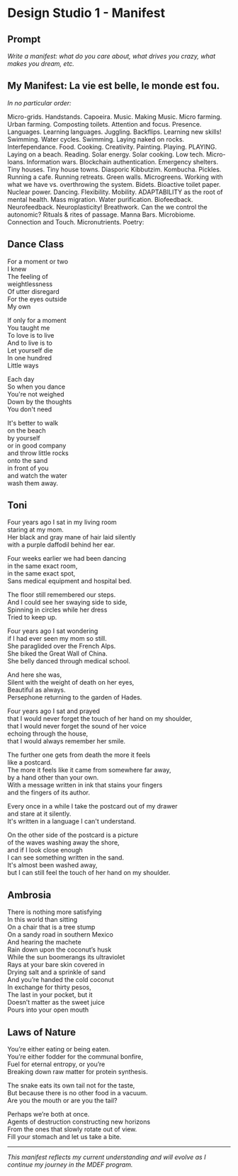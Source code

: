 # Design Studio 1 - Manifest

## Prompt

*Write a manifest: what do you care about, what drives you crazy, what makes you dream, etc.*

## My Manifest: La vie est belle, le monde est fou. 

*In no particular order:*

Micro-grids. Handstands. Capoeira. Music. Making Music. Micro farming. Urban farming. Composting toilets. Attention and focus. Presence. Languages. Learning languages. Juggling. Backflips. Learning new skills! Swimming. Water cycles. Swimming. Laying naked on rocks. Interfependance. Food. Cooking. Creativity. Painting. Playing. PLAYING. Laying on a beach. Reading. Solar energy. Solar cooking. Low tech. Micro-loans. Information wars. Blockchain authentication. Emergency shelters. Tiny houses. Tiny house towns. Diasporic Kibbutzim. Kombucha. Pickles. Running a cafe. Running retreats. Green walls. Microgreens. Working with what we have vs. overthrowing the system. Bidets. Bioactive toilet paper. Nuclear power. Dancing. Flexibility. Mobility. ADAPTABILITY as the root of mental health. Mass migration. Water purification. Biofeedback. Neurofeedback. Neuroplasticity! Breathwork. Can the we control the autonomic? Rituals & rites of passage. Manna Bars. Microbiome. Connection and Touch. Micronutrients. Poetry:

## Dance Class

For a moment or two  
I knew  
The feeling of  
weightlessness  
Of utter disregard  
For the eyes outside  
My own  

If only for a moment  
You taught me  
To love is to live  
And to live is to  
Let yourself die  
In one hundred  
Little ways 

Each day  
So when you dance  
You're not weighed  
Down by the thoughts  
You don't need  

It's better to walk  
on the beach  
by yourself  
or in good company  
and throw little rocks  
onto the sand  
in front of you  
and watch the water  
wash them away.


## Toni 
Four years ago I sat in my living room  
staring at my mom.  
Her black and gray mane of hair laid silently  
with a purple daffodil behind her ear.  

Four weeks earlier we had been dancing  
in the same exact room,  
in the same exact spot,  
Sans medical equipment and hospital bed.  

The floor still remembered our steps.  
And I could see her swaying side to side,  
Spinning in circles while her dress  
Tried to keep up.  

Four years ago I sat wondering  
if I had ever seen my mom so still.  
She paraglided over the French Alps.  
She biked the Great Wall of China.  
She belly danced through medical school.  

And here she was,  
Silent with the weight of death on her eyes,  
Beautiful as always.  
Persephone returning to the garden of Hades.  

Four years ago I sat and prayed  
that I would never forget the touch of her hand on my shoulder,  
that I would never forget the sound of her voice  
echoing through the house,  
that I would always remember her smile.  

The further one gets from death the more it feels  
like a postcard.  
The more it feels like it came from somewhere far away,  
by a hand other than your own.  
With a message written in ink that stains your fingers  
and the fingers of its author.  

Every once in a while I take the postcard out of my drawer  
and stare at it silently.  
It's written in a language I can't understand.  

On the other side of the postcard is a picture  
of the waves washing away the shore,  
and if I look close enough  
I can see something written in the sand.  
It's almost been washed away,  
but I can still feel the touch of her hand on my shoulder.


## Ambrosia 
There is nothing more satisfying  
In this world than sitting  
On a chair that is a tree stump  
On a sandy road in southern Mexico  
And hearing the machete  
Rain down upon the coconut’s husk  
While the sun boomerangs its ultraviolet  
Rays at your bare skin covered in  
Drying salt and a sprinkle of sand  
And you’re handed the cold coconut  
In exchange for thirty pesos,  
The last in your pocket, but it  
Doesn’t matter as the sweet juice  
Pours into your open mouth  

## Laws of Nature
You’re either eating or being eaten.  
You’re either fodder for the communal bonfire,  
Fuel for eternal entropy, or you’re  
Breaking down raw matter for protein synthesis.  

The snake eats its own tail not for the taste,  
But because there is no other food in a vacuum.  
Are you the mouth or are you the tail?  

Perhaps we’re both at once.  
Agents of destruction constructing new horizons  
From the ones that slowly rotate out of view.  
Fill your stomach and let us take a bite.  


---

*This manifest reflects my current understanding and will evolve as I continue my journey in the MDEF program.*
